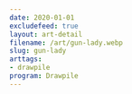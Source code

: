 ```yaml
---
date: 2020-01-01
excludefeed: true
layout: art-detail
filename: /art/gun-lady.webp
slug: gun-lady
arttags:
- drawpile
program: Drawpile
---
```

